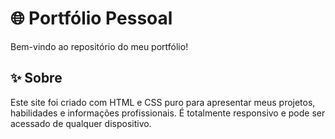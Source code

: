 # 🌐 Portfólio Pessoal

Bem-vindo ao repositório do meu portfólio!

## ✨ Sobre

Este site foi criado com HTML e CSS puro para apresentar meus projetos, habilidades e informações profissionais. É totalmente responsivo e pode ser acessado de qualquer dispositivo.
